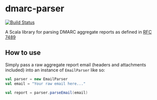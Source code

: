 # dmarc-parser
[![Build Status](https://travis-ci.org/patrickkerrigan/dmarc-parser.svg?branch=master)](https://travis-ci.org/patrickkerrigan/dmarc-parser)

A Scala library for parsing DMARC aggregate reports as defined in [RFC 7489](https://tools.ietf.org/html/rfc7489#appendix-C)

## How to use

Simply pass a raw aggregate report email (headers and attachments included) into an instance of ```EmailParser``` like so:

```scala
val parser = new EmailParser
val email = "Your raw email here..."

val report = parser.parseEmail(email)
```


